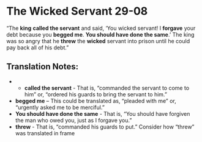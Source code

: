 The Wicked Servant 29-08
==========================


“The **king** **called the servant** and said, ‘You wicked servant! I
**forgave** your debt because you **begged me**. **You should have done
the same**.’ The king was so angry that he **threw** the **wicked**
servant into prison until he could pay back all of his debt.”

Translation Notes:
------------------

- -   **called the servant** - That is, “commanded the servant to
come to
    him” or, “ordered his guards to bring the servant to him.”
-   **begged me** – This could be translated as, “pleaded with
me” or,
    “urgently asked me to be merciful.”
-   **You should have done the same** - That is, “You should have
    forgiven the man who owed you, just as I forgave you.”
-   **threw** - That is, “commanded his guards to put.” Consider how
    “threw” was translated in frame

